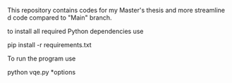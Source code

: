 This repository contains codes for my Master's thesis and more streamline d code compared to "Main" branch. 

to install all required Python dependencies use

pip install -r requirements.txt

To run the program use 

python vqe.py *options
